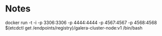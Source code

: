 # Notes

docker run -t -i -p 3306:3306 -p 4444:4444 -p 4567:4567 -p 4568:4568 $(etcdctl get /endpoints/registry)/galera-cluster-node:v1 /bin/bash
